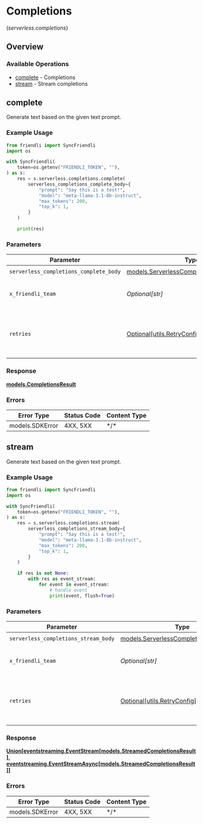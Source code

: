 # Completions
(*serverless.completions*)

## Overview

### Available Operations

* [complete](#complete) - Completions
* [stream](#stream) - Stream completions

## complete

Generate text based on the given text prompt.

### Example Usage

```python
from friendli import SyncFriendli
import os

with SyncFriendli(
    token=os.getenv("FRIENDLI_TOKEN", ""),
) as s:
    res = s.serverless.completions.complete(
        serverless_completions_complete_body={
            "prompt": "Say this is a test!",
            "model": "meta-llama-3.1-8b-instruct",
            "max_tokens": 200,
            "top_k": 1,
        }
    )

    print(res)
```

### Parameters

| Parameter                                                                                     | Type                                                                                          | Required                                                                                      | Description                                                                                   |
| --------------------------------------------------------------------------------------------- | --------------------------------------------------------------------------------------------- | --------------------------------------------------------------------------------------------- | --------------------------------------------------------------------------------------------- |
| `serverless_completions_complete_body`                                                        | [models.ServerlessCompletionsCompleteBody](../../models/serverlesscompletionscompletebody.md) | :heavy_check_mark:                                                                            | N/A                                                                                           |
| `x_friendli_team`                                                                             | *Optional[str]*                                                                               | :heavy_minus_sign:                                                                            | ID of team to run requests as (optional parameter).                                           |
| `retries`                                                                                     | [Optional[utils.RetryConfig]](../../models/utils/retryconfig.md)                              | :heavy_minus_sign:                                                                            | Configuration to override the default retry behavior of the client.                           |

### Response

**[models.CompletionsResult](../../models/completionsresult.md)**

### Errors

| Error Type      | Status Code     | Content Type    |
| --------------- | --------------- | --------------- |
| models.SDKError | 4XX, 5XX        | \*/\*           |

## stream

Generate text based on the given text prompt.

### Example Usage

```python
from friendli import SyncFriendli
import os

with SyncFriendli(
    token=os.getenv("FRIENDLI_TOKEN", ""),
) as s:
    res = s.serverless.completions.stream(
        serverless_completions_stream_body={
            "prompt": "Say this is a test!",
            "model": "meta-llama-3.1-8b-instruct",
            "max_tokens": 200,
            "top_k": 1,
        }
    )

    if res is not None:
        with res as event_stream:
            for event in event_stream:
                # handle event
                print(event, flush=True)
```

### Parameters

| Parameter                                                                                 | Type                                                                                      | Required                                                                                  | Description                                                                               |
| ----------------------------------------------------------------------------------------- | ----------------------------------------------------------------------------------------- | ----------------------------------------------------------------------------------------- | ----------------------------------------------------------------------------------------- |
| `serverless_completions_stream_body`                                                      | [models.ServerlessCompletionsStreamBody](../../models/serverlesscompletionsstreambody.md) | :heavy_check_mark:                                                                        | N/A                                                                                       |
| `x_friendli_team`                                                                         | *Optional[str]*                                                                           | :heavy_minus_sign:                                                                        | ID of team to run requests as (optional parameter).                                       |
| `retries`                                                                                 | [Optional[utils.RetryConfig]](../../models/utils/retryconfig.md)                          | :heavy_minus_sign:                                                                        | Configuration to override the default retry behavior of the client.                       |

### Response

**[Union[eventstreaming.EventStream[models.StreamedCompletionsResult], eventstreaming.EventStreamAsync[models.StreamedCompletionsResult]]](../../models/.md)**

### Errors

| Error Type      | Status Code     | Content Type    |
| --------------- | --------------- | --------------- |
| models.SDKError | 4XX, 5XX        | \*/\*           |